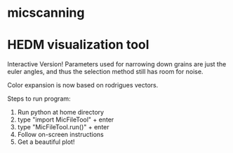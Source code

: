 # micscanning
HEDM visualization tool
=======


Interactive Version!
Parameters used for narrowing down grains are just the euler angles, and thus the selection method still has room for noise.

Color expansion is now based on rodrigues vectors.

Steps to run program:
1. Run python at home directory
2. type "import MicFileTool" + enter
3. type "MicFileTool.run()" + enter
4. Follow on-screen instructions
5. Get a beautiful plot!
